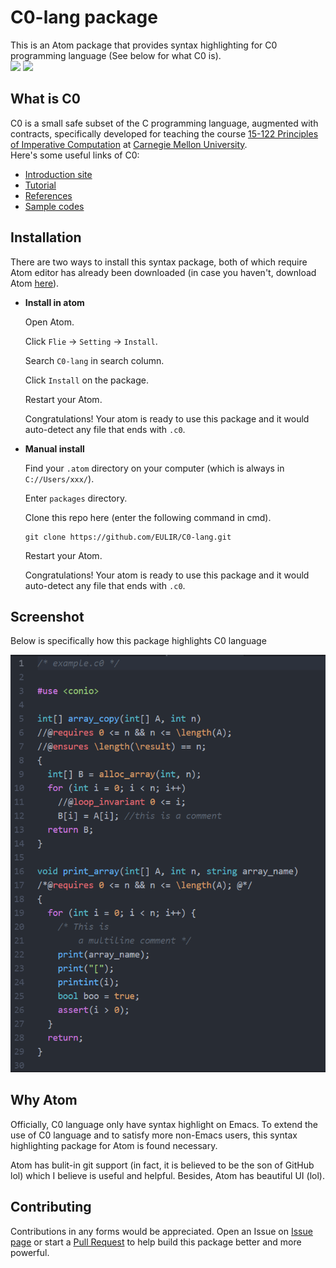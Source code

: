 # C0-lang package

This is an Atom package that provides syntax highlighting for C0 programming language (See below for what C0 is).   
![](https://img.shields.io/apm/v/C0-lang.svg) ![](https://img.shields.io/apm/l/C0-lang.svg)

## What is C0

C0 is a small safe subset of the C programming language, augmented with contracts, specifically developed for teaching the course [15-122 Principles of Imperative Computation](http://www.cs.cmu.edu/~15122/) at [Carnegie Mellon University](https://www.cmu.edu).  
Here's some useful links of C0:   

- [Introduction site](http://c0.typesafety.net/)
- [Tutorial](http://c0.typesafety.net/tutorial/)
- [References](http://c0.typesafety.net/references.html)  
- [Sample codes](https://github.com/EULIR/C0-lang/tree/master/samples)

## Installation

There are two ways to install this syntax package, both of which require Atom editor has already been downloaded (in case you haven't, download Atom [here](https://atom.io/)).

- **Install in atom**

  Open Atom.   

  Click `Flie` -> `Setting` -> `Install`.   

  Search `C0-lang` in search column.   

  Click `Install` on the package.   

  Restart your Atom.   

  Congratulations! Your atom is ready to use this package and it would auto-detect any file that ends with `.c0`.  

- **Manual install**

  Find your `.atom` directory on your computer (which is always in `C://Users/xxx/`).   

  Enter `packages` directory.   

  Clone this repo here (enter the following command in cmd).  

  ```
  git clone https://github.com/EULIR/C0-lang.git
  ```

  Restart your Atom.

  Congratulations! Your atom is ready to use this package and it would auto-detect any file that ends with `.c0`.  

## Screenshot

Below is specifically how this package highlights C0 language  

![](./screenshot/example.png)  

## Why Atom

Officially, C0 language only have syntax highlight on Emacs. To extend the use of C0 language and to satisfy more non-Emacs users, this syntax highlighting package for Atom is found necessary.   

Atom has bulit-in git support (in fact, it is believed to be the son of GitHub lol) which I believe is useful and helpful. Besides, Atom has beautiful UI (lol).   

## Contributing
Contributions in any forms would be appreciated. Open an Issue on [Issue page](https://github.com/EULIR/C0-lang/issues) or start a [Pull Request](https://github.com/EULIR/C0-lang/pulls) to help build this package better and more powerful.
